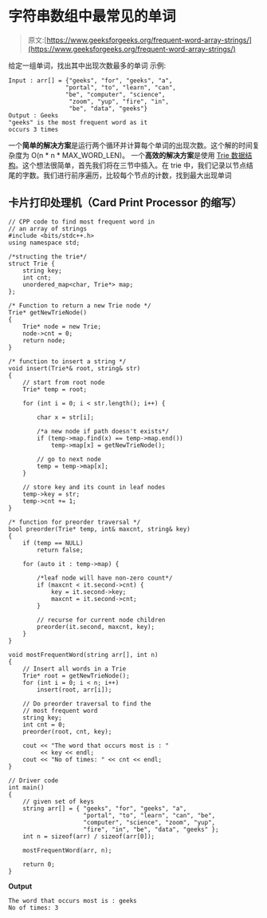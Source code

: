# 字符串数组中最常见的单词

> 原文:[https://www.geeksforgeeks.org/frequent-word-array-strings/](https://www.geeksforgeeks.org/frequent-word-array-strings/)

给定一组单词，找出其中出现次数最多的单词
示例:

```
Input : arr[] = {"geeks", "for", "geeks", "a", 
                "portal", "to", "learn", "can",
                "be", "computer", "science", 
                 "zoom", "yup", "fire", "in", 
                 "be", "data", "geeks"}
Output : Geeks 
"geeks" is the most frequent word as it 
occurs 3 times
```

一个**简单的解决方案**是运行两个循环并计算每个单词的出现次数。这个解的时间复杂度为 O(n * n * MAX_WORD_LEN)。
一个**高效的解决方案**是使用 [Trie 数据结构](https://www.geeksforgeeks.org/trie-insert-and-search/)。这个想法很简单，首先我们将在三节中插入。在 trie 中，我们记录以节点结尾的字数。我们进行前序遍历，比较每个节点的计数，找到最大出现单词

## 卡片打印处理机（Card Print Processor 的缩写）

```
// CPP code to find most frequent word in
// an array of strings
#include <bits/stdc++.h>
using namespace std;

/*structing the trie*/
struct Trie {
    string key;
    int cnt;
    unordered_map<char, Trie*> map;
};

/* Function to return a new Trie node */
Trie* getNewTrieNode()
{
    Trie* node = new Trie;
    node->cnt = 0;
    return node;
}

/* function to insert a string */
void insert(Trie*& root, string& str)
{
    // start from root node
    Trie* temp = root;

    for (int i = 0; i < str.length(); i++) {

        char x = str[i];

        /*a new node if path doesn't exists*/
        if (temp->map.find(x) == temp->map.end())
            temp->map[x] = getNewTrieNode();

        // go to next node
        temp = temp->map[x];
    }

    // store key and its count in leaf nodes
    temp->key = str;
    temp->cnt += 1;
}

/* function for preorder traversal */
bool preorder(Trie* temp, int& maxcnt, string& key)
{
    if (temp == NULL)
        return false;

    for (auto it : temp->map) {

        /*leaf node will have non-zero count*/
        if (maxcnt < it.second->cnt) {
            key = it.second->key;
            maxcnt = it.second->cnt;
        }

        // recurse for current node children
        preorder(it.second, maxcnt, key);
    }
}

void mostFrequentWord(string arr[], int n)
{
    // Insert all words in a Trie
    Trie* root = getNewTrieNode();
    for (int i = 0; i < n; i++)
        insert(root, arr[i]);

    // Do preorder traversal to find the
    // most frequent word
    string key;
    int cnt = 0;
    preorder(root, cnt, key);

    cout << "The word that occurs most is : "
         << key << endl;
    cout << "No of times: " << cnt << endl;
}

// Driver code
int main()
{
    // given set of keys
    string arr[] = { "geeks", "for", "geeks", "a",
                     "portal", "to", "learn", "can", "be",
                     "computer", "science", "zoom", "yup",
                     "fire", "in", "be", "data", "geeks" };
    int n = sizeof(arr) / sizeof(arr[0]);

    mostFrequentWord(arr, n);

    return 0;
}
```

**Output**

```
The word that occurs most is : geeks
No of times: 3
```